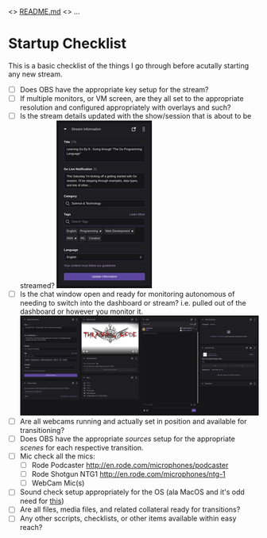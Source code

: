 <> [README.md](README.md) <> ...

# Startup Checklist

This is a basic checklist of the things I go through before acutally starting any new stream.

 - [ ] Does OBS have the appropriate key setup for the stream?
 - [ ] If multiple monitors, or VM screen, are they all set to the appropriate resolution and configured appropriately with overlays and such?
 - [ ] Is the stream details updated with the show/session that is about to be streamed? ![Update Stream Information](/images/stream-information.png "Update Stream Information")
 - [ ] Is the chat window open and ready for monitoring autonomous of needing to switch into the dashboard or stream? i.e. pulled out of the dashboard or however you monitor it. ![alt text](/images/dashboard.png "Logo Title Text 1")
 - [ ] Are all webcams running and actually set in position and available for transitioning?
 - [ ] Does OBS have the appropriate *sources* setup for the appropriate *scenes* for each respective transition.
 - [ ] Mic check all the mics:
    - [ ] Rode Podcaster http://en.rode.com/microphones/podcaster
    - [ ] Rode Shotgun NTG1 http://en.rode.com/microphones/ntg-1
    - [ ] WebCam Mic(s)
 - [ ] Sound check setup appropriately for the OS (ala MacOS and it's odd need for [this](https://obsproject.com/forum/resources/os-x-capture-audio-with-ishowu-audio-capture.505/))
 - [ ] Are all files, media files, and related collateral ready for transitions?
 - [ ] Any other sccripts, checklists, or other items available within easy reach?
